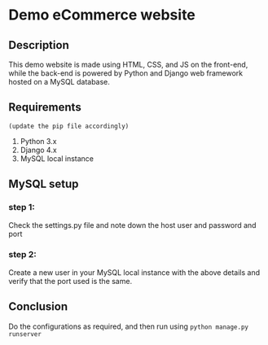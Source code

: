 # Demo eCommerce website

## Description

This demo website is made using HTML, CSS, and JS on the front-end, while the back-end is powered by Python and Django web framework hosted on a MySQL database.

## Requirements
	(update the pip file accordingly)

1. Python 3.x 
2. Django 4.x 
3. MySQL local instance

## MySQL setup

### step 1:
Check the settings.py file and note down the host user and password and port
### step 2:
Create a new user in your MySQL local instance with the above details and verify that the port used is the same.

## Conclusion
Do the configurations as required, and then run using
	```python manage.py runserver```
